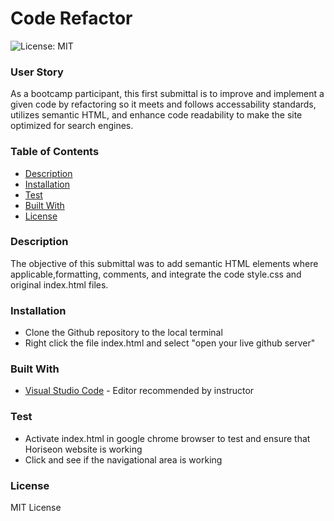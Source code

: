 # Code Refactor

![License: MIT](https://img.shields.io/badge/License-MIT-yellow.svg)

### User Story

As a bootcamp participant, this first submittal is
to improve and implement a given code by refactoring so it meets and follows accessability standards, utilizes semantic HTML, and enhance code readability to make the site optimized for search engines.

### Table of Contents

- [Description](https://github.com/gilorcilla/code_refactor#description)
- [Installation](https://github.com/gilorcilla/code_refactor#installation)
- [Test](https://github.com/gilorcilla/code_refactor#test)
- [Built With](https://github.com/gilorcilla/code_refactor#built-with)
- [License](https://github.com/gilorcilla/code_refactor#license)

### Description

The objective of this submittal was to add semantic HTML elements where applicable,formatting, comments, and integrate the code style.css and original index.html files.

### Installation

- Clone the Github repository to the local terminal
- Right click the file index.html and select "open your live github server"

### Built With

- [Visual Studio Code](https://code.visualstudio.com/) - Editor recommended by instructor

### Test

- Activate index.html in google chrome browser to test and ensure that Horiseon website is working
- Click and see if the navigational area is working

### License

MIT License
